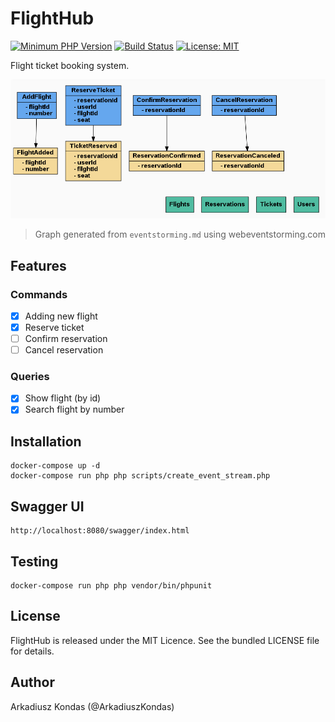 # FlightHub

[![Minimum PHP Version](https://img.shields.io/badge/php-%3E%3D%207.1-8892BF.svg)](https://php.net/)
[![Build Status](https://travis-ci.org/akondas/flighthub.svg?branch=master)](https://travis-ci.org/akondas/flighthub)
[![License: MIT](https://img.shields.io/badge/License-MIT-yellow.svg)](https://opensource.org/licenses/MIT)

Flight ticket booking system.

![FlightHub](eventstorming.png "FlightHub")

> Graph generated from `eventstorming.md` using webeventstorming.com

## Features

### Commands
- [x] Adding new flight
- [x] Reserve ticket
- [ ] Confirm reservation
- [ ] Cancel reservation 

### Queries
- [x] Show flight (by id)
- [x] Search flight by number
 
## Installation

```
docker-compose up -d
docker-compose run php php scripts/create_event_stream.php
```

## Swagger UI

```
http://localhost:8080/swagger/index.html 
```

## Testing

```
docker-compose run php php vendor/bin/phpunit
```

## License

FlightHub is released under the MIT Licence. See the bundled LICENSE file for details.

## Author

Arkadiusz Kondas (@ArkadiuszKondas)
